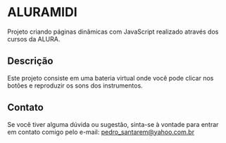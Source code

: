 # ALURAMIDI
Projeto criando páginas dinâmicas com JavaScript realizado através dos cursos da ALURA.

## Descrição
Este projeto consiste em uma bateria virtual onde você pode clicar nos botões e reproduzir os sons dos instrumentos.

## Contato
Se você tiver alguma dúvida ou sugestão, sinta-se à vontade para entrar em contato comigo pelo e-mail: pedro_santarem@yahoo.com.br
